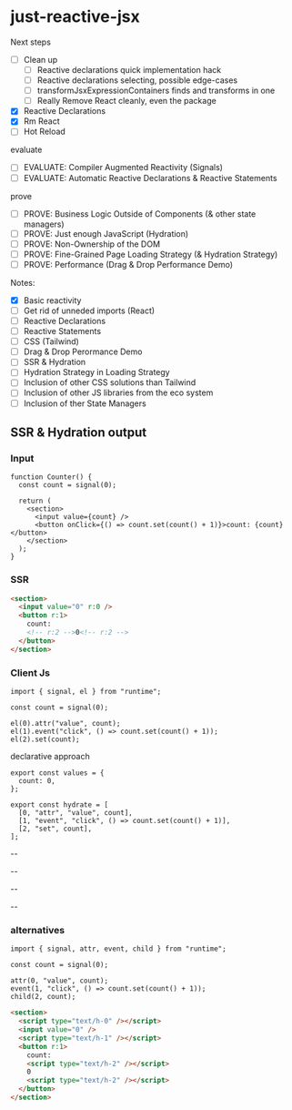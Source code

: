 # just-reactive-jsx

Next steps

- [ ] Clean up
  - [ ] Reactive declarations quick implementation hack
  - [ ] Reactive declarations selecting, possible edge-cases
  - [ ] transformJsxExpressionContainers finds and transforms in one
  - [ ] Really Remove React cleanly, even the package
- [x] Reactive Declarations
- [x] Rm React
- [ ] Hot Reload

evaluate

- [ ] EVALUATE: Compiler Augmented Reactivity (Signals)
- [ ] EVALUATE: Automatic Reactive Declarations & Reactive Statements

prove

- [ ] PROVE: Business Logic Outside of Components (& other state managers)
- [ ] PROVE: Just enough JavaScript (Hydration)
- [ ] PROVE: Non-Ownership of the DOM
- [ ] PROVE: Fine-Grained Page Loading Strategy (& Hydration Strategy)
- [ ] PROVE: Performance (Drag & Drop Performance Demo)

Notes:

- [x] Basic reactivity
- [ ] Get rid of unneded imports (React)
- [ ] Reactive Declarations
- [ ] Reactive Statements
- [ ] CSS (Tailwind)
- [ ] Drag & Drop Perormance Demo
- [ ] SSR & Hydration
- [ ] Hydration Strategy in Loading Strategy
- [ ] Inclusion of other CSS solutions than Tailwind
- [ ] Inclusion of other JS libraries from the eco system
- [ ] Inclusion of ther State Managers

## SSR & Hydration output

### Input

```tsx
function Counter() {
  const count = signal(0);

  return (
    <section>
      <input value={count} />
      <button onClick={() => count.set(count() + 1)}>count: {count}</button>
    </section>
  );
}
```

### SSR

```html
<section>
  <input value="0" r:0 />
  <button r:1>
    count:
    <!-- r:2 -->0<!-- r:2 -->
  </button>
</section>
```

### Client Js

```tsx
import { signal, el } from "runtime";

const count = signal(0);

el(0).attr("value", count);
el(1).event("click", () => count.set(count() + 1));
el(2).set(count);
```

declarative approach

```tsx
export const values = {
  count: 0,
};

export const hydrate = [
  [0, "attr", "value", count],
  [1, "event", "click", () => count.set(count() + 1)],
  [2, "set", count],
];
```

--

--

--

--

### alternatives

```tsx
import { signal, attr, event, child } from "runtime";

const count = signal(0);

attr(0, "value", count);
event(1, "click", () => count.set(count() + 1));
child(2, count);
```

```html
<section>
  <script type="text/h-0" /></script>
  <input value="0" />
  <script type="text/h-1" /></script>
  <button r:1>
    count:
    <script type="text/h-2" /></script>
    0
    <script type="text/h-2" /></script>
  </button>
</section>
```
